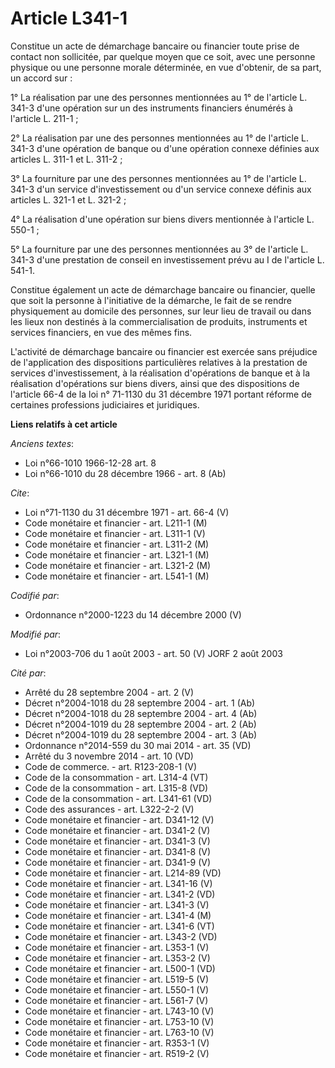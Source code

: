 # Article L341-1

Constitue un acte de démarchage bancaire ou financier toute prise de contact non sollicitée, par quelque moyen que ce soit,
avec une personne physique ou une personne morale déterminée, en vue d'obtenir, de sa part, un accord sur :

1° La réalisation par une des personnes mentionnées au 1° de l'article L. 341-3 d'une opération sur un des instruments
financiers énumérés à l'article L. 211-1 ;

2° La réalisation par une des personnes mentionnées au 1° de l'article L. 341-3 d'une opération de banque ou d'une opération
connexe définies aux articles L. 311-1 et L. 311-2 ;

3° La fourniture par une des personnes mentionnées au 1° de l'article L. 341-3 d'un service d'investissement ou d'un service
connexe définis aux articles L. 321-1 et L. 321-2 ;

4° La réalisation d'une opération sur biens divers mentionnée à l'article L. 550-1 ;

5° La fourniture par une des personnes mentionnées au 3° de l'article L. 341-3 d'une prestation de conseil en investissement
prévu au I de l'article L. 541-1.

Constitue également un acte de démarchage bancaire ou financier, quelle que soit la personne à l'initiative de la démarche,
le fait de se rendre physiquement au domicile des personnes, sur leur lieu de travail ou dans les lieux non destinés à la
commercialisation de produits, instruments et services financiers, en vue des mêmes fins.

L'activité de démarchage bancaire ou financier est exercée sans préjudice de l'application des dispositions particulières
relatives à la prestation de services d'investissement, à la réalisation d'opérations de banque et à la réalisation
d'opérations sur biens divers, ainsi que des dispositions de l'article 66-4 de la loi n° 71-1130 du 31 décembre 1971 portant
réforme de certaines professions judiciaires et juridiques.

**Liens relatifs à cet article**

_Anciens textes_:

  - Loi n°66-1010 1966-12-28 art. 8
  - Loi n°66-1010 du 28 décembre 1966 - art. 8 (Ab)

_Cite_:

  - Loi n°71-1130 du 31 décembre 1971 - art. 66-4 (V)
  - Code monétaire et financier - art. L211-1 (M)
  - Code monétaire et financier - art. L311-1 (V)
  - Code monétaire et financier - art. L311-2 (M)
  - Code monétaire et financier - art. L321-1 (M)
  - Code monétaire et financier - art. L321-2 (M)
  - Code monétaire et financier - art. L541-1 (M)

_Codifié par_:

  - Ordonnance n°2000-1223 du 14 décembre 2000 (V)

_Modifié par_:

  - Loi n°2003-706 du 1 août 2003 - art. 50 (V) JORF 2 août 2003

_Cité par_:

  - Arrêté du 28 septembre 2004 - art. 2 (V)
  - Décret n°2004-1018 du 28 septembre 2004 - art. 1 (Ab)
  - Décret n°2004-1018 du 28 septembre 2004 - art. 4 (Ab)
  - Décret n°2004-1019 du 28 septembre 2004 - art. 2 (Ab)
  - Décret n°2004-1019 du 28 septembre 2004 - art. 3 (Ab)
  - Ordonnance n°2014-559 du 30 mai 2014 - art. 35 (VD)
  - Arrêté du 3 novembre 2014 - art. 10 (VD)
  - Code de commerce. - art. R123-208-1 (V)
  - Code de la consommation - art. L314-4 (VT)
  - Code de la consommation - art. L315-8 (VD)
  - Code de la consommation - art. L341-61 (VD)
  - Code des assurances - art. L322-2-2 (V)
  - Code monétaire et financier - art. D341-12 (V)
  - Code monétaire et financier - art. D341-2 (V)
  - Code monétaire et financier - art. D341-3 (V)
  - Code monétaire et financier - art. D341-8 (V)
  - Code monétaire et financier - art. D341-9 (V)
  - Code monétaire et financier - art. L214-89 (VD)
  - Code monétaire et financier - art. L341-16 (V)
  - Code monétaire et financier - art. L341-2 (VD)
  - Code monétaire et financier - art. L341-3 (V)
  - Code monétaire et financier - art. L341-4 (M)
  - Code monétaire et financier - art. L341-6 (VT)
  - Code monétaire et financier - art. L343-2 (VD)
  - Code monétaire et financier - art. L353-1 (V)
  - Code monétaire et financier - art. L353-2 (V)
  - Code monétaire et financier - art. L500-1 (VD)
  - Code monétaire et financier - art. L519-5 (V)
  - Code monétaire et financier - art. L550-1 (V)
  - Code monétaire et financier - art. L561-7 (V)
  - Code monétaire et financier - art. L743-10 (V)
  - Code monétaire et financier - art. L753-10 (V)
  - Code monétaire et financier - art. L763-10 (V)
  - Code monétaire et financier - art. R353-1 (V)
  - Code monétaire et financier - art. R519-2 (V)
